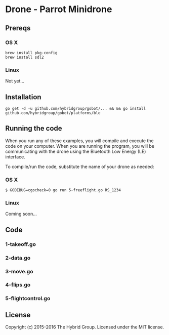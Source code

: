 # Drone - Parrot Minidrone

## Prereqs

### OS X

```
brew install pkg-config
brew install sdl2
```

### Linux

Not yet...

## Installation

```
go get -d -u github.com/hybridgroup/gobot/... && && go install github.com/hybridgroup/gobot/platforms/ble
```

## Running the code
When you run any of these examples, you will compile and execute the code on your computer. When you are running the program, you will be communicating with the drone  using the Bluetooth Low Energy (LE) interface.

To compile/run the code, substitute the name of your drone as needed:

### OS X

```
$ GODEBUG=cgocheck=0 go run 5-freeflight.go RS_1234
```

### Linux

Coming soon...

## Code

### 1-takeoff.go

### 2-data.go

### 3-move.go

### 4-flips.go

### 5-flightcontrol.go

## License

Copyright (c) 2015-2016 The Hybrid Group. Licensed under the MIT license.
